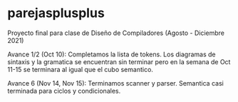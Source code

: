 # parejasplusplus
Proyecto final para clase de Diseño de Compiladores (Agosto - Diciembre 2021)

Avance 1/2 (Oct 10):
Completamos la lista de tokens. Los diagramas de sintaxis y la gramatica se encuentran sin terminar pero en la semana de Oct 11-15 se terminara al igual que el cubo semantico.

Avance 6 (Nov 14, Nov 15):
Terminamos scanner y parser. Semantica casi terminada para ciclos y condicionales.
